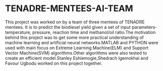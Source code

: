 # TENADRE-MENTEES-AI-TEAM
This project was worked on by a team of three mentees of TENADRE mentees. It is to predict the biodiesel yield given a set of input parameters- temperature, pressure, reaction time and methanol/oil ratio.The motivation behind this project was to get some more practical understanding of machine learning and artificial neural networks.MATLAB and PYTHON were used with main focus on Extreme Learning Machine(ELM) and Support Vector Machine(SVM) algorithms.Other algorithms were also tested to create an efficient model.Stanley Eshiemogie,Shedrach Igemokhai and Favour Ugbodu worked on this project together.
